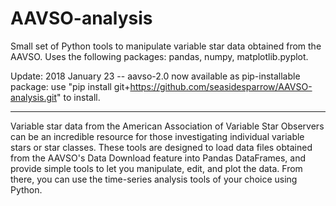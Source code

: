 # AAVSO-analysis
Small set of Python tools to manipulate variable star data obtained from 
the AAVSO.  Uses the following packages: pandas, numpy, matplotlib.pyplot.

Update: 2018 January 23 -- aavso-2.0 now available as pip-installable package:
use "pip install git+https://github.com/seasidesparrow/AAVSO-analysis.git" to
install.  

-----------------------------------------------------------------------------

Variable star data from the American Association of Variable Star Observers
can be an incredible resource for those investigating individual variable 
stars or star classes.  These tools are designed to load data files obtained
from the AAVSO's Data Download feature into Pandas DataFrames, and provide 
simple tools to let you manipulate, edit, and plot the data.  From there,
you can use the time-series analysis tools of your choice using Python.  
